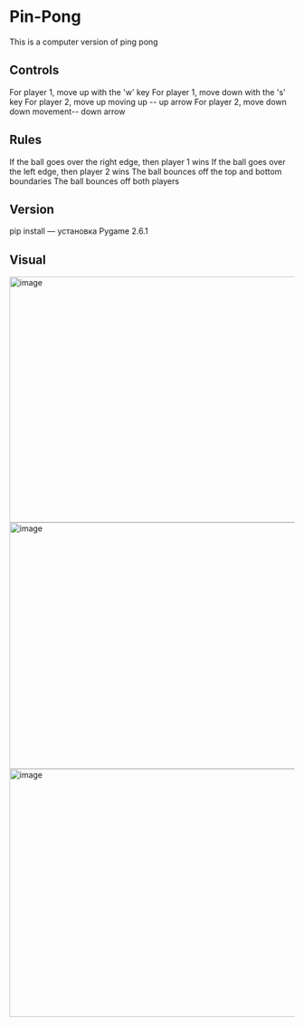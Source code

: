 # Pin-Pong
This is a computer version of ping pong
## Controls 
For player 1, move up with the 'w' key
For player 1, move down with the 's' key
For player 2, move up moving up -- up arrow
For player 2, move down down movement-- down arrow
## Rules
If the ball goes over the right edge, then player 1 wins
If the ball goes over the left edge, then player 2 wins
The ball bounces off the top and bottom boundaries
The ball bounces off both players
## Version
pip install — установка Pygame 2.6.1
## Visual
<img width="606" height="434" alt="image" src="https://github.com/user-attachments/assets/46f8da00-93f4-41af-8329-a27db440474a" />
<img width="606" height="435" alt="image" src="https://github.com/user-attachments/assets/9d8e0b01-bbdb-444a-878c-f1239d3c9d2a" />
<img width="605" height="438" alt="image" src="https://github.com/user-attachments/assets/8e30bf4e-bee8-42f4-82dc-c4598550179a" />
